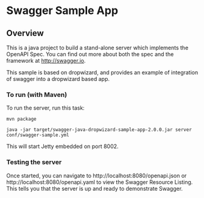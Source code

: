 # Swagger Sample App

## Overview
This is a java project to build a stand-alone server which implements the OpenAPI Spec.  You can find out 
more about both the spec and the framework at http://swagger.io.

This sample is based on dropwizard, and provides an example of integration of swagger into a dropwizard based app.

### To run (with Maven)
To run the server, run this task:

```
mvn package

java -jar target/swagger-java-dropwizard-sample-app-2.0.0.jar server conf/swagger-sample.yml

```

This will start Jetty embedded on port 8002.

### Testing the server

Once started, you can navigate to http://localhost:8080/openapi.json or http://localhost:8080/openapi.yaml to view the Swagger Resource Listing.
This tells you that the server is up and ready to demonstrate Swagger.
